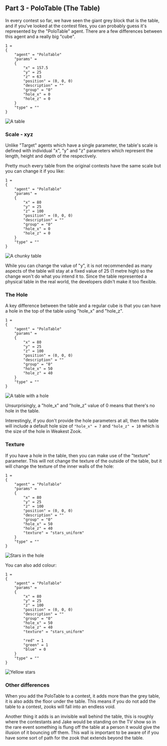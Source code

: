 ## Part 3 - PoloTable (The Table)

In every contest so far, we have seen the giant grey block that is the table, and if you've looked at the contest files, you can probably guess it's represented by the "PoloTable" agent. There are a few differences between this agent and a really big "cube".

	1 = 
	{
		"agent" = "PoloTable"
		"params" = 
		{
			"x" = 157.5
			"y" = 25
			"z" = 63
			"position" = (0, 0, 0)
			"description" = ""
			"group" = "0"
			"hole_x" = 0
			"hole_z" = 0
		}
		"type" = ""
	}

![A table](images/part3_table.png "A table")

### Scale - xyz

Unlike "Target" agents which have a single parameter, the table's scale is defined with individual "x", "y" and "z" parameters which represent the length, height and depth of the respectively.

Pretty much every table from the original contests have the same scale but you can change it if you like:

	1 = 
	{
		"agent" = "PoloTable"
		"params" = 
		{
			"x" = 80
			"y" = 25
			"z" = 100
			"position" = (0, 0, 0)
			"description" = ""
			"group" = "0"
			"hole_x" = 0
			"hole_z" = 0
		}
		"type" = ""
	}

![A chunky table](images/part3_table2.png "A chunky table")

While you can change the value of "y", it is not recommended as many aspects of the table will stay at a fixed value of 25 (1 metre high) so the change won't do what you intend it to. Since the table represented a physical table in the real world, the developers didn't make it too flexible.

### The Hole

A key difference between the table and a regular cube is that you can have a hole in the top of the table using "hole_x" and "hole_z".

	1 = 
	{
		"agent" = "PoloTable"
		"params" = 
		{
			"x" = 80
			"y" = 25
			"z" = 100
			"position" = (0, 0, 0)
			"description" = ""
			"group" = "0"
			"hole_x" = 50
			"hole_z" = 40
		}
		"type" = ""
	}

![A table with a hole](images/part3_table3.png "A table with a hole")

Unsurprisingly, a "hole_x" and "hole_z" value of 0 means that there's no hole in the table.

Interestingly, if you don't provide the hole parameters at all, then the table will include a default hole size of `"hole_x" = 7` and `"hole_z" = 10` which is the size of the hole in Weakest Zook.

### Texture

If you have a hole in the table, then you can make use of the "texture" parameter. This will not change the texture of the outside of the table, but it will change the texture of the inner walls of the hole:

	1 = 
	{
		"agent" = "PoloTable"
		"params" = 
		{
			"x" = 80
			"y" = 25
			"z" = 100
			"position" = (0, 0, 0)
			"description" = ""
			"group" = "0"
			"hole_x" = 50
			"hole_z" = 40
			"texture" = "stars_uniform"
		}
		"type" = ""
	}

![Stars in the hole](images/part3_table4.png "Stars in the hole")

You can also add colour:

	1 = 
	{
		"agent" = "PoloTable"
		"params" = 
		{
			"x" = 80
			"y" = 25
			"z" = 100
			"position" = (0, 0, 0)
			"description" = ""
			"group" = "0"
			"hole_x" = 50
			"hole_z" = 40
			"texture" = "stars_uniform"

			"red" = 1
			"green" = 1
			"blue" = 0
		}
		"type" = ""
	}

![Yellow stars](images/part3_table5.png "Yellow stars")

### Other differences

When you add the PoloTable to a contest, it adds more than the grey table, it is also adds the floor under the table. This means if you do not add the table to a contest, zooks will fall into an endless void.

Another thing it adds is an invisible wall behind the table, this is roughly where the contestants and Jake would be standing on the TV show so in the rare event something is flung off the table at a person it would give the illusion of it bouncing off them. This wall is important to be aware of if you have some sort of path for the zook that extends beyond the table.